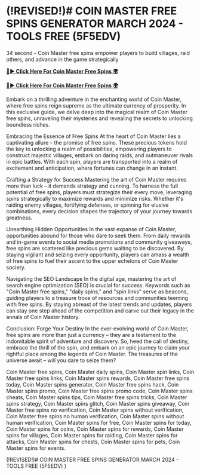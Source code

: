# (!REVISED!)# COIN MASTER FREE SPINS GENERATOR MARCH 2024 - TOOLS FREE (5F5EDV) 

34 second - Coin Master free spins empower players to build villages, raid others, and advance in the game strategically

[**🔴► Click Here For Coin Master Free Spins 🌍**](https://cortexi2023new.online/)

[**🔴► Click Here For Coin Master Free Spins 🌍**](https://cortexi2023new.online/)
 

Embark on a thrilling adventure in the enchanting world of Coin Master, where free spins reign supreme as the ultimate currency of prosperity. In this exclusive guide, we delve deep into the magical realm of Coin Master free spins, unraveling their mysteries and revealing the secrets to unlocking boundless riches.

Embracing the Essence of Free Spins
At the heart of Coin Master lies a captivating allure – the promise of free spins. These precious tokens hold the key to unlocking a realm of possibilities, empowering players to construct majestic villages, embark on daring raids, and outmaneuver rivals in epic battles. With each spin, players are transported into a realm of excitement and anticipation, where fortunes can change in an instant.

Crafting a Strategy for Success
Mastering the art of Coin Master requires more than luck – it demands strategy and cunning. To harness the full potential of free spins, players must strategize their every move, leveraging spins strategically to maximize rewards and minimize risks. Whether it's raiding enemy villages, fortifying defenses, or spinning for elusive combinations, every decision shapes the trajectory of your journey towards greatness.

Unearthing Hidden Opportunities
In the vast expanse of Coin Master, opportunities abound for those who dare to seek them. From daily rewards and in-game events to social media promotions and community giveaways, free spins are scattered like precious gems waiting to be discovered. By staying vigilant and seizing every opportunity, players can amass a wealth of free spins to fuel their ascent to the upper echelons of Coin Master society.

Navigating the SEO Landscape
In the digital age, mastering the art of search engine optimization (SEO) is crucial for success. Keywords such as "Coin Master free spins," "daily spins," and "spin links" serve as beacons, guiding players to a treasure trove of resources and communities teeming with free spins. By staying abreast of the latest trends and updates, players can stay one step ahead of the competition and carve out their legacy in the annals of Coin Master history.

Conclusion: Forge Your Destiny
In the ever-evolving world of Coin Master, free spins are more than just a currency – they are a testament to the indomitable spirit of adventure and discovery. So, heed the call of destiny, embrace the thrill of the spin, and embark on an epic journey to claim your rightful place among the legends of Coin Master. The treasures of the universe await – will you dare to seize them?

Coin Master free spins, Coin Master daily spins, Coin Master spin links, Coin Master free spins links, Coin Master spins rewards, Coin Master free spins today, Coin Master spins generator, Coin Master free spins hack, Coin Master spins promo, Coin Master free spins promo code, Coin Master spins cheats, Coin Master spins tips, Coin Master free spins tricks, Coin Master spins strategy, Coin Master spins glitch, Coin Master spins giveaway, Coin Master free spins no verification, Coin Master spins without verification, Coin Master free spins no human verification, Coin Master spins without human verification, Coin Master spins for free, Coin Master spins for today, Coin Master spins for coins, Coin Master spins for rewards, Coin Master spins for villages, Coin Master spins for raiding, Coin Master spins for attacks, Coin Master spins for chests, Coin Master spins for pets, Coin Master spins for events.

(!REVISED!)# COIN MASTER FREE SPINS GENERATOR MARCH 2024 - TOOLS FREE (5F5EDV) ) 

